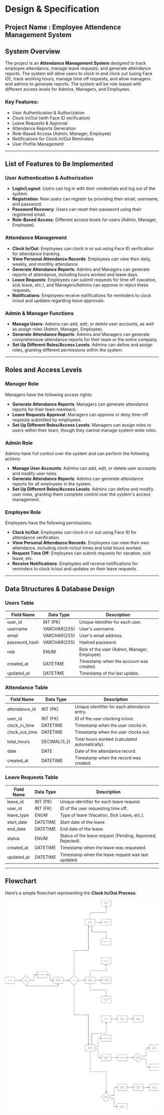 # Design & Specification

## Project Name :  Employee Attendence Management System


## System Overview

The project is an **Attendance Management System** designed to track employee attendance, manage leave requests, and generate attendance reports. The system will allow users to clock in and clock out (using Face ID), track working hours, manage time off requests, and allow managers and admins to generate reports. The system will be role-based with different access levels for Admins, Managers, and Employees.

### Key Features:
- User Authentication & Authorization
- Clock In/Out (with Face ID verification)
- Leave Requests & Approval
- Attendance Reports Generation
- Role-Based Access (Admin, Manager, Employee)
- Notifications for Clock In/Out Reminders
- User Profile Management

---

## List of Features to Be Implemented

### User Authentication & Authorization
- **Login/Logout**: Users can log in with their credentials and log out of the system.
- **Registration**: New users can register by providing their email, username, and password.
- **Password Recovery**: Users can reset their password using their registered email.
- **Role-Based Access**: Different access levels for users (Admin, Manager, Employee).

### Attendance Management
- **Clock In/Out**: Employees can clock in or out using Face ID verification for attendance tracking.
- **View Personal Attendance Records**: Employees can view their daily, weekly, and monthly attendance.
- **Generate Attendance Reports**: Admins and Managers can generate reports of attendance, including hours worked and leave days.
- **Leave Requests**: Employees can submit requests for time off (vacation, sick leave, etc.), and Managers/Admins can approve or reject these requests.
- **Notifications**: Employees receive notifications for reminders to clock in/out and updates regarding leave approvals.

### Admin & Manager Functions
- **Manage Users**: Admins can add, edit, or delete user accounts, as well as assign roles (Admin, Manager, Employee).
- **Generate Attendance Reports**: Admins and Managers can generate comprehensive attendance reports for their team or the entire company.
- **Set Up Different Roles/Access Levels**: Admins can define and assign roles, granting different permissions within the system.

---

## Roles and Access Levels

### Manager Role
Managers have the following access rights:
- **Generate Attendance Reports**: Managers can generate attendance reports for their team members.
- **Leave Requests Approval**: Managers can approve or deny time-off requests submitted by employees.
- **Set Up Different Roles/Access Levels**: Managers can assign roles to users within their team, though they cannot manage system-wide roles.

### Admin Role
Admins have full control over the system and can perform the following actions:
- **Manage User Accounts**: Admins can add, edit, or delete user accounts and modify user roles.
- **Generate Attendance Reports**: Admins can generate attendance reports for all employees in the system.
- **Set Up Different Roles/Access Levels**: Admins can define and modify user roles, granting them complete control over the system's access management.

### Employee Role
Employees have the following permissions:
- **Clock In/Out**: Employees can clock in or out using Face ID for attendance verification.
- **View Personal Attendance Records**: Employees can view their own attendance, including clock-in/out times and total hours worked.
- **Request Time Off**: Employees can submit requests for vacation, sick leave, etc.
- **Receive Notifications**: Employees will receive notifications for reminders to clock in/out and updates on their leave requests.

---

## Data Structures & Database Design

### Users Table

| Field Name       | Data Type     | Description                          |
|------------------|---------------|--------------------------------------|
| user_id          | INT (PK)      | Unique identifier for each user.    |
| username         | VARCHAR(255)  | User's username.                    |
| email            | VARCHAR(255)  | User's email address.               |
| password_hash    | VARCHAR(255)  | Hashed password.                    |
| role             | ENUM          | Role of the user (Admin, Manager, Employee). |
| created_at       | DATETIME      | Timestamp when the account was created. |
| updated_at       | DATETIME      | Timestamp of the last update.       |

### Attendance Table

| Field Name       | Data Type     | Description                          |
|------------------|---------------|--------------------------------------|
| attendance_id    | INT (PK)      | Unique identifier for each attendance entry. |
| user_id          | INT (FK)      | ID of the user clocking in/out.     |
| clock_in_time    | DATETIME      | Timestamp when the user clocks in.  |
| clock_out_time   | DATETIME      | Timestamp when the user clocks out. |
| total_hours      | DECIMAL(5,2)  | Total hours worked (calculated automatically). |
| date             | DATE          | Date of the attendance record.      |
| created_at       | DATETIME      | Timestamp when the record was created. |

### Leave Requests Table

| Field Name       | Data Type     | Description                          |
|------------------|---------------|--------------------------------------|
| leave_id         | INT (PK)      | Unique identifier for each leave request. |
| user_id          | INT (FK)      | ID of the user requesting time off.  |
| leave_type       | ENUM          | Type of leave (Vacation, Sick Leave, etc.). |
| start_date       | DATETIME      | Start date of the leave.             |
| end_date         | DATETIME      | End date of the leave.               |
| status           | ENUM          | Status of the leave request (Pending, Approved, Rejected). |
| created_at       | DATETIME      | Timestamp when the leave was requested. |
| updated_at       | DATETIME      | Timestamp when the leave request was last updated. |

---

## Flowchart

Here’s a simple flowchart representing the **Clock In/Out Process**:

![Attendance Flowchart](images/flowchart.png)

